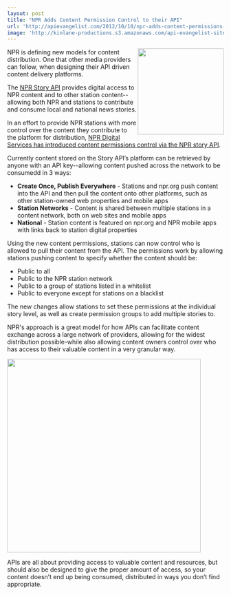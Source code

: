 ```yaml
---
layout: post
title: "NPR Adds Content Permission Control to their API"
url: 'http://apievangelist.com/2012/10/10/npr-adds-content-permissions-control-to-their-api/'
image: 'http://kinlane-productions.s3.amazonaws.com/api-evangelist-site/blog/npr-logo.jpeg'
---
```


[<img class="c1" src="https://s3.amazonaws.com/kinlane-productions/api-evangelist/npr/npr-logo.jpeg" alt="" width="200" align="right" />][1]

NPR is defining new models for content distribution. One that other media providers can follow, when designing their API driven content delivery platforms.

The [NPR Story API][2] provides digital access to NPR content and to other station content--allowing both NPR and stations to contribute and consume local and national news stories.

In an effort to provide NPR stations with more control over the content they contribute to the platform for distribution, [NPR Digital Services has introduced content permissions control via the NPR story API][3].

Currently content stored on the Story API’s platform can be retrieved by anyone with an API key--allowing content pushed across the network to be consumedd in 3 ways:

  * **Create Once, Publish Everywhere** \- Stations and npr.org push content into the API and then pull the content onto other platforms, such as other station-owned web properties and mobile apps
  * **Station Networks** \- Content is shared between multiple stations in a content network, both on web sites and mobile apps
  * **National** \- Station content is featured on npr.org and NPR mobile apps with links back to station digital properties

Using the new content permissions, stations can now control who is allowed to pull their content from the API. The permissions work by allowing stations pushing content to specify whether the content should be:

  * Public to all
  * Public to the NPR station network
  * Public to a group of stations listed in a whitelist
  * Public to everyone except for stations on a blacklist

The new changes allow stations to set these permissions at the individual story level, as well as create permission groups to add multiple stories to.

NPR's approach is a great model for how APIs can facilitate content exchange across a large network of providers, allowing for the widest distribution possible-while also allowing content owners control over who has access to their valuable content in a very granular way.

<img class="c2" src="https://s3.amazonaws.com/kinlane-productions/api-evangelist/npr/NPR-Digital-Services.png" alt="" width="450" />

APIs are all about providing access to valuable content and resources, but should also be designed to give the proper amount of access, so your content doesn’t end up being consumed, distributed in ways you don’t find appropriate.

   [1]: http://www.npr.org/ (NPR)
   [2]: http://dev.npr.org/
   [3]: http://digitalservices.npr.org/post/npr-api-content-permissions-control
